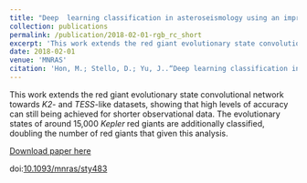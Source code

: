 ```yaml
---
title: "Deep  learning classification in asteroseismology using an improved neural network: results on 15,000 *Kepler* red giants and  applications to K2 and TESS data"
collection: publications
permalink: /publication/2018-02-01-rgb_rc_short
excerpt: 'This work extends the red giant evolutionary state convolutional network towards *K2*- and *TESS*-like datasets, showing that high levels of accuracy can still being achieved for shorter observational data.  The evolutionary states of around 15,000 *Kepler* red giants are additionally classified, doubling the number of red giants that given this analysis.'
date: 2018-02-01
venue: 'MNRAS'
citation: 'Hon, M.; Stello, D.; Yu, J..“Deep learning classification in asteroseismology using an improved neural network: result on 15000  *Kepler* red giants and applications to *K2* and *TESS* data”, 2018, MNRAS, 476, 3233.'
---
```

This work extends the red giant evolutionary state convolutional network towards *K2*- and *TESS*-like datasets, showing that high levels of accuracy can still being achieved for shorter observational data.  The evolutionary states of around 15,000 *Kepler* red giants are additionally classified, doubling the number of red giants that given this analysis.

[Download paper here](https://arxiv.org/pdf/1802.07260)

doi:[10.1093/mnras/sty483](https://arxiv.org/ct?url=https%3A%2F%2Fdx.doi.org%2F10.1093%2Fmnras%2Fsty483&v=1ceb833f)
